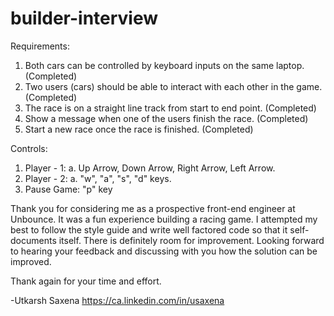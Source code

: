 # builder-interview

Requirements:
1.	Both cars can be controlled by keyboard inputs on the same laptop. (Completed)
2.	Two users (cars) should be able to interact with each other in the game. (Completed)
3.	The race is on a straight line track from start to end point. (Completed)
4.	Show a message when one of the users finish the race. (Completed)
5.	Start a new race once the race is finished. (Completed)

Controls:
1. Player - 1:
  a. Up Arrow, Down Arrow, Right Arrow, Left Arrow.
2. Player - 2:
  a. "w", "a", "s", "d" keys.
3. Pause Game: "p" key


Thank you for considering me as a prospective front-end engineer at Unbounce. It was a fun experience building a racing game.
I attempted my best to follow the style guide and write well factored code so that it self-documents itself. There is definitely room
for improvement. Looking forward to hearing your feedback and discussing with you how the solution can be improved.

Thank again for your time and effort.

-Utkarsh Saxena
https://ca.linkedin.com/in/usaxena
